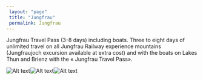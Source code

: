 ```yaml
---
 layout: "page"
 title: "Jungfrau"
 permalink: Jungfrau
---
```

Jungfrau Travel Pass (3-8 days) including boats. Three to eight days of unlimited travel on all Jungfrau Railway experience mountains (Jungfraujoch excursion available at extra cost) and with the boats on Lakes Thun and Brienz with the « Jungfrau Travel Pass».


![Alt text](https://www.joysoftraveling.com/wp-content/uploads/2019/12/The-north-side-of-the-Jungfrau.jpg "Jungfrau")![Alt text](https://www.joysoftraveling.com/wp-content/uploads/2019/12/Jungfrau-Mountain-1.jpg "Jungfrau")![Alt text](http://1.bp.blogspot.com/-WxAE46TrCWs/UqconGr3JFI/AAAAAAAAAPU/GsHUDlMtrRU/s1600/Stunning+Images+-+Jungfrau+Mountain+Switzerland+3.jpg "Jungfrau")